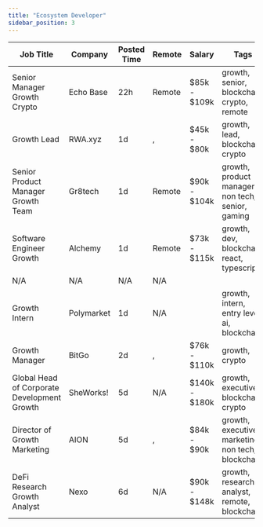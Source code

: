 ```yaml
---
title: "Ecosystem Developer"
sidebar_position: 3
---
```


| Job Title | Company | Posted Time | Remote | Salary | Tags | Apply Link |
|-----------|---------|-------------|--------|--------|------|------------|
| Senior Manager Growth Crypto | Echo Base | 22h | Remote | $85k - $109k | growth, senior, blockchain, crypto, remote | [Apply](https://web3.career/senior-manager-growth-crypto-echobase/97613) |
| Growth Lead | RWA.xyz | 1d | , | $45k - $80k | growth, lead, blockchain, crypto | [Apply](https://web3.career/growth-lead-rwa-xyz/97565) |
| Senior Product Manager Growth Team | Gr8tech | 1d | Remote | $90k - $104k | growth, product manager, non tech, senior, gaming | [Apply](https://web3.career/senior-product-manager-for-growth-team-gr8tech/97529) |
| Software Engineer Growth | Alchemy | 1d | Remote | $73k - $115k | growth, dev, blockchain, react, typescript | [Apply](https://web3.career/software-engineer-growth-alchemy/58033) |
| N/A | N/A | N/A | N/A |  |  | [Apply](https://web3.career/metana) |
| Growth Intern | Polymarket | 1d | N/A |  | growth, intern, entry level, ai, blockchain | [Apply](https://web3.career/growth-intern-polymarket/76782) |
| Growth Manager | BitGo | 2d | , | $76k - $110k | growth, crypto | [Apply](https://web3.career/growth-manager-bitgo/97473) |
| Global Head of Corporate Development Growth | SheWorks! | 5d | N/A | $140k - $180k | growth, executive, blockchain, crypto | [Apply](https://web3.career/global-head-of-corporate-development-growth-sheworks/97343) |
| Director of Growth Marketing | AION | 5d | , | $84k - $90k | growth, executive, marketing, non tech, blockchain | [Apply](https://web3.career/director-of-growth-marketing-aion/97341) |
| DeFi Research Growth Analyst | Nexo | 6d | N/A | $90k - $148k | growth, research, analyst, remote, blockchain | [Apply](https://web3.career/defi-research-growth-analyst-nexo/97170) |
